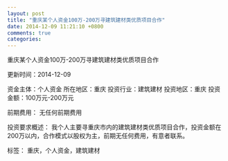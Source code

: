 ```yaml
---
layout: post
title: "重庆某个人资金100万-200万寻建筑建材类优质项目合作"
date: 2014-12-09 11:21:10 +0800
comments: true
categories: 
---
```

重庆某个人资金100万-200万寻建筑建材类优质项目合作



更新时间：2014-12-09

资金主体：个人资金
所在地区：重庆
投资行业：建筑建材
投资地区：重庆
投资金额：100万元-200万元

前期费用：
无任何前期费用

投资要求概述：
我个人主要寻重庆市内的建筑建材类优质项目合作，投资金额在200万以内，合作模式以股权为主，前期无任何费用，有意者联系。

标签：
重庆，个人资金，建筑建材


